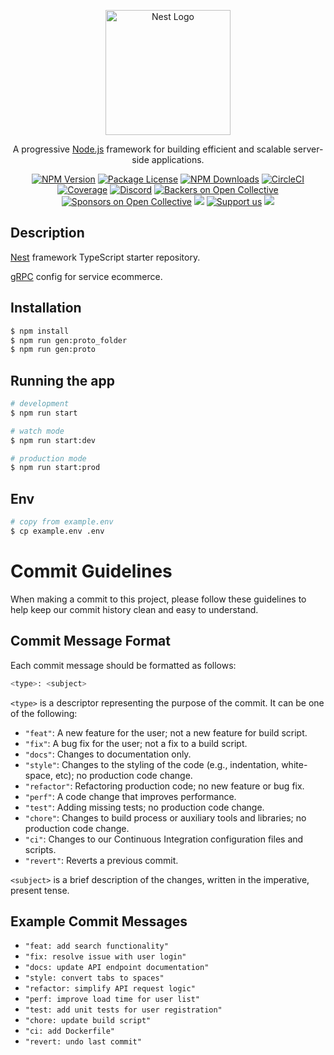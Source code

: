 <p align="center">
  <a href="http://nestjs.com/" target="blank"><img src="https://nestjs.com/img/logo-small.svg" width="200" alt="Nest Logo" /></a>
</p>

[circleci-image]: https://img.shields.io/circleci/build/github/nestjs/nest/master?token=abc123def456
[circleci-url]: https://circleci.com/gh/nestjs/nest

  <p align="center">A progressive <a href="http://nodejs.org" target="_blank">Node.js</a> framework for building efficient and scalable server-side applications.</p>
    <p align="center">
<a href="https://www.npmjs.com/~nestjscore" target="_blank"><img src="https://img.shields.io/npm/v/@nestjs/core.svg" alt="NPM Version" /></a>
<a href="https://www.npmjs.com/~nestjscore" target="_blank"><img src="https://img.shields.io/npm/l/@nestjs/core.svg" alt="Package License" /></a>
<a href="https://www.npmjs.com/~nestjscore" target="_blank"><img src="https://img.shields.io/npm/dm/@nestjs/common.svg" alt="NPM Downloads" /></a>
<a href="https://circleci.com/gh/nestjs/nest" target="_blank"><img src="https://img.shields.io/circleci/build/github/nestjs/nest/master" alt="CircleCI" /></a>
<a href="https://coveralls.io/github/nestjs/nest?branch=master" target="_blank"><img src="https://coveralls.io/repos/github/nestjs/nest/badge.svg?branch=master#9" alt="Coverage" /></a>
<a href="https://discord.gg/G7Qnnhy" target="_blank"><img src="https://img.shields.io/badge/discord-online-brightgreen.svg" alt="Discord"/></a>
<a href="https://opencollective.com/nest#backer" target="_blank"><img src="https://opencollective.com/nest/backers/badge.svg" alt="Backers on Open Collective" /></a>
<a href="https://opencollective.com/nest#sponsor" target="_blank"><img src="https://opencollective.com/nest/sponsors/badge.svg" alt="Sponsors on Open Collective" /></a>
  <a href="https://paypal.me/kamilmysliwiec" target="_blank"><img src="https://img.shields.io/badge/Donate-PayPal-ff3f59.svg"/></a>
    <a href="https://opencollective.com/nest#sponsor"  target="_blank"><img src="https://img.shields.io/badge/Support%20us-Open%20Collective-41B883.svg" alt="Support us"></a>
  <a href="https://twitter.com/nestframework" target="_blank"><img src="https://img.shields.io/twitter/follow/nestframework.svg?style=social&label=Follow"></a>
</p>
  <!--[![Backers on Open Collective](https://opencollective.com/nest/backers/badge.svg)](https://opencollective.com/nest#backer)
  [![Sponsors on Open Collective](https://opencollective.com/nest/sponsors/badge.svg)](https://opencollective.com/nest#sponsor)-->

## Description

[Nest](https://github.com/nestjs/nest) framework TypeScript starter repository.<br>

[gRPC](https://docs.nestjs.com/microservices/grpc) config for service ecommerce.

## Installation

```bash
$ npm install
$ npm run gen:proto_folder
$ npm run gen:proto
```

## Running the app

```bash
# development
$ npm run start

# watch mode
$ npm run start:dev

# production mode
$ npm run start:prod
```

## Env

```bash
# copy from example.env
$ cp example.env .env
```

# Commit Guidelines

When making a commit to this project, please follow these guidelines to help keep our commit history clean and easy to understand.

## Commit Message Format

Each commit message should be formatted as follows:

```bash
<type>: <subject>
```

`<type>` is a descriptor representing the purpose of the commit. It can be one of the following:

-   `"feat"`: A new feature for the user; not a new feature for build script.
-   `"fix"`: A bug fix for the user; not a fix to a build script.
-   `"docs"`: Changes to documentation only.
-   `"style"`: Changes to the styling of the code (e.g., indentation, white-space, etc); no production code change.
-   `"refactor"`: Refactoring production code; no new feature or bug fix.
-   `"perf"`: A code change that improves performance.
-   `"test"`: Adding missing tests; no production code change.
-   `"chore"`: Changes to build process or auxiliary tools and libraries; no production code change.
-   `"ci"`: Changes to our Continuous Integration configuration files and scripts.
-   `"revert"`: Reverts a previous commit.

`<subject>` is a brief description of the changes, written in the imperative, present tense.

## Example Commit Messages

-   `"feat: add search functionality"`
-   `"fix: resolve issue with user login"`
-   `"docs: update API endpoint documentation"`
-   `"style: convert tabs to spaces"`
-   `"refactor: simplify API request logic"`
-   `"perf: improve load time for user list"`
-   `"test: add unit tests for user registration"`
-   `"chore: update build script"`
-   `"ci: add Dockerfile"`
-   `"revert: undo last commit"`
